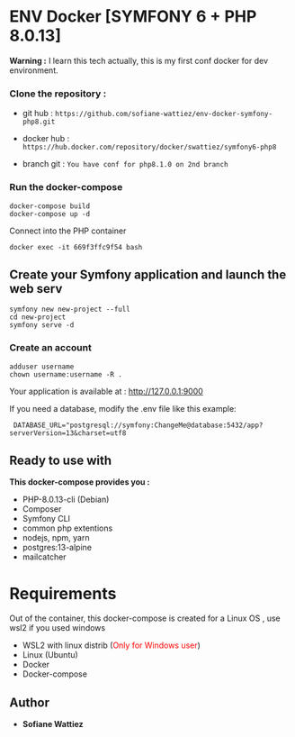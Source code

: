 # ENV Docker [SYMFONY 6 + PHP 8.0.13]

**Warning :** I learn this tech actually, this is my first conf docker for dev environment.

###  Clone the repository :

* git hub : ```https://github.com/sofiane-wattiez/env-docker-symfony-php8.git```

* docker hub : ```https://hub.docker.com/repository/docker/swattiez/symfony6-php8```

* branch git : ```You have conf for php8.1.0 on 2nd branch```

### Run the docker-compose

  ```
  docker-compose build
  docker-compose up -d
  ```
  
  Connect into the PHP container
  
  ```docker exec -it 669f3ffc9f54 bash```
  
  ## Create your Symfony application and launch the web serv
  ```
  symfony new new-project --full
  cd new-project
  symfony serve -d
  ```
  
### Create an account
  ```
  adduser username
  chown username:username -R .
  ```
  
Your application is available at :  http://127.0.0.1:9000

If you need a database, modify the .env file like this example:

 ``` DATABASE_URL="postgresql://symfony:ChangeMe@database:5432/app?serverVersion=13&charset=utf8```
  
## Ready to use with

**This docker-compose provides you :**

* PHP-8.0.13-cli (Debian)
* Composer
* Symfony CLI
* common php extentions
* nodejs, npm, yarn
* postgres:13-alpine
* mailcatcher

# Requirements

Out of the container, this docker-compose is created for a Linux OS , use wsl2 if you used windows

* WSL2 with linux distrib (<font color="red">Only for Windows user</font>)
* Linux (Ubuntu)
* Docker
* Docker-compose

## Author

* **Sofiane Wattiez**
